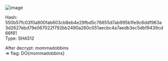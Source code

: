 ![image](https://user-images.githubusercontent.com/64829950/136952914-a7f99718-a16c-4212-86d4-440b1a528315.png)

Hash: 550b57fc03f0a800fab603cb8eb4e29fbd5c76655d7ab995b1fe9c6ddf963a3d2627ebd79e067022f792bb2490a260c051aecbc4a7aedb3ec5dbf9439cd66f81 \
Type: SHA512

After decrypt: mommadobbins \
=> flag: DO{mommadobbins}
